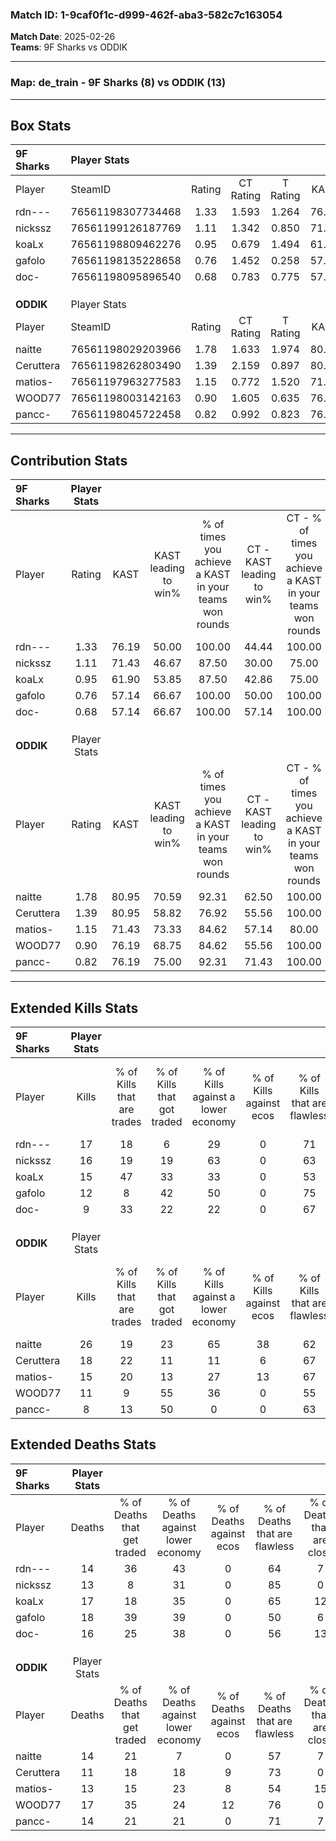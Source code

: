 ### Match ID: 1-9caf0f1c-d999-462f-aba3-582c7c163054  
**Match Date**: 2025-02-26  
**Teams**: 9F Sharks vs ODDIK  

---  

### **Map**: de_train - 9F Sharks (8) vs ODDIK (13)  
---  

## Box Stats  

| **9F Sharks** | Player Stats      |        |           |          |       |       |       |         |        |      |     |
| :- | :- | :-: | :-: | :-: | :-: | :-: | :-: | :-: | :-: | :-: | :-: |
| Player        | SteamID           | Rating | CT Rating | T Rating | KAST  |  ADR  | Kills | Assists | Deaths | K/D  | HS% |
| rdn---        | 76561198307734468 |  1.33  |   1.593   |  1.264   | 76.19 | 100.1 |  17   |    9    |   14   | 1.21 | 64  |
| nickssz       | 76561199126187769 |  1.11  |   1.342   |  0.850   | 71.43 | 59.2  |  16   |    1    |   13   | 1.23 | 25  |
| koaLx         | 76561198809462276 |  0.95  |   0.679   |  1.494   | 61.90 | 77.5  |  15   |    1    |   17   | 0.88 | 66  |
| gafolo        | 76561198135228658 |  0.76  |   1.452   |  0.258   | 57.14 | 66.8  |  12   |    7    |   18   | 0.67 | 16  |
| doc-          | 76561198095896540 |  0.68  |   0.783   |  0.775   | 57.14 | 64.6  |   9   |    6    |   16   | 0.56 | 55  |
|               |                   |        |           |          |       |       |       |         |        |      |     |
|               |                   |        |           |          |       |       |       |         |        |      |     |
|               |                   |        |           |          |       |       |       |         |        |      |     |
| **ODDIK**     | Player Stats      |        |           |          |       |       |       |         |        |      |     |
| Player        | SteamID           | Rating | CT Rating | T Rating | KAST  |  ADR  | Kills | Assists | Deaths | K/D  | HS% |
| naitte        | 76561198029203966 |  1.78  |   1.633   |  1.974   | 80.95 | 122.2 |  26   |    4    |   14   | 1.86 | 80  |
| Ceruttera     | 76561198262803490 |  1.39  |   2.159   |  0.897   | 80.95 | 82.3  |  18   |    2    |   11   | 1.64 | 72  |
| matios-       | 76561197963277583 |  1.15  |   0.772   |  1.520   | 71.43 | 80.8  |  15   |    4    |   13   | 1.15 | 60  |
| WOOD77        | 76561198003142163 |  0.90  |   1.605   |  0.635   | 76.19 | 67.8  |  11   |    9    |   17   | 0.65 | 36  |
| pancc-        | 76561198045722458 |  0.82  |   0.992   |  0.823   | 76.19 | 59.2  |   8   |    8    |   14   | 0.57 | 37  |
---  

## Contribution Stats  

| **9F Sharks** | Player Stats |       |                      |                                                        |                           |                                                             |                          |                                                            |
| :- | :-: | :-: | :-: | :-: | :-: | :-: | :-: | :-: |
| Player        |    Rating    | KAST  | KAST leading to win% | % of times you achieve a KAST in your teams won rounds | CT - KAST leading to win% | CT - % of times you achieve a KAST in your teams won rounds | T - KAST leading to win% | T - % of times you achieve a KAST in your teams won rounds |
| rdn---        |     1.33     | 76.19 |        50.00         |                         100.00                         |           44.44           |                           100.00                            |          57.14           |                           100.00                           |
| nickssz       |     1.11     | 71.43 |        46.67         |                         87.50                          |           30.00           |                            75.00                            |          80.00           |                           100.00                           |
| koaLx         |     0.95     | 61.90 |        53.85         |                         87.50                          |           42.86           |                            75.00                            |          66.67           |                           100.00                           |
| gafolo        |     0.76     | 57.14 |        66.67         |                         100.00                         |           50.00           |                           100.00                            |          100.00          |                           100.00                           |
| doc-          |     0.68     | 57.14 |        66.67         |                         100.00                         |           57.14           |                           100.00                            |          80.00           |                           100.00                           |
|               |              |       |                      |                                                        |                           |                                                             |                          |                                                            |
|               |              |       |                      |                                                        |                           |                                                             |                          |                                                            |
|               |              |       |                      |                                                        |                           |                                                             |                          |                                                            |
| **ODDIK**     | Player Stats |       |                      |                                                        |                           |                                                             |                          |                                                            |
| Player        |    Rating    | KAST  | KAST leading to win% | % of times you achieve a KAST in your teams won rounds | CT - KAST leading to win% | CT - % of times you achieve a KAST in your teams won rounds | T - KAST leading to win% | T - % of times you achieve a KAST in your teams won rounds |
| naitte        |     1.78     | 80.95 |        70.59         |                         92.31                          |           62.50           |                           100.00                            |          77.78           |                           87.50                            |
| Ceruttera     |     1.39     | 80.95 |        58.82         |                         76.92                          |           55.56           |                           100.00                            |          62.50           |                           62.50                            |
| matios-       |     1.15     | 71.43 |        73.33         |                         84.62                          |           57.14           |                            80.00                            |          87.50           |                           87.50                            |
| WOOD77        |     0.90     | 76.19 |        68.75         |                         84.62                          |           55.56           |                           100.00                            |          85.71           |                           75.00                            |
| pancc-        |     0.82     | 76.19 |        75.00         |                         92.31                          |           71.43           |                           100.00                            |          77.78           |                           87.50                            |
---  

## Extended Kills Stats  

| **9F Sharks** | Player Stats |                            |                            |                                    |                         |                              |                                 |                                       |                    |           |
| :- | :-: | :-: | :-: | :-: | :-: | :-: | :-: | :-: | :-: | :-: |
| Player        |    Kills     | % of Kills that are trades | % of Kills that got traded | % of Kills against a lower economy | % of Kills against ecos | % of Kills that are flawless | % of Kills that are close duels | % of Kills that are assisted by flash | Pistol Round Kills | AWP Kills |
| rdn---        |      17      |             18             |             6              |                 29                 |            0            |              71              |                0                |                   6                   |         0          |     0     |
| nickssz       |      16      |             19             |             19             |                 63                 |            0            |              63              |               19                |                   0                   |         1          |     7     |
| koaLx         |      15      |             47             |             33             |                 33                 |            0            |              53              |                0                |                   0                   |         2          |     0     |
| gafolo        |      12      |             8              |             42             |                 50                 |            0            |              75              |                8                |                   0                   |         0          |     3     |
| doc-          |      9       |             33             |             22             |                 22                 |            0            |              67              |                0                |                   0                   |         0          |     0     |
|               |              |                            |                            |                                    |                         |                              |                                 |                                       |                    |           |
|               |              |                            |                            |                                    |                         |                              |                                 |                                       |                    |           |
|               |              |                            |                            |                                    |                         |                              |                                 |                                       |                    |           |
| **ODDIK**     | Player Stats |                            |                            |                                    |                         |                              |                                 |                                       |                    |           |
| Player        |    Kills     | % of Kills that are trades | % of Kills that got traded | % of Kills against a lower economy | % of Kills against ecos | % of Kills that are flawless | % of Kills that are close duels | % of Kills that are assisted by flash | Pistol Round Kills | AWP Kills |
| naitte        |      26      |             19             |             23             |                 65                 |           38            |              62              |               12                |                   4                   |         1          |     0     |
| Ceruttera     |      18      |             22             |             11             |                 11                 |            6            |              67              |               11                |                   6                   |         2          |     1     |
| matios-       |      15      |             20             |             13             |                 27                 |           13            |              67              |                0                |                   7                   |         5          |     0     |
| WOOD77        |      11      |             9              |             55             |                 36                 |            0            |              55              |                9                |                  18                   |         0          |     2     |
| pancc-        |      8       |             13             |             50             |                 0                  |            0            |              63              |                0                |                  13                   |         2          |     0     |
## Extended Deaths Stats  

| **9F Sharks** | Player Stats |                             |                                   |                          |                               |                            |                           |               |
| :- | :-: | :-: | :-: | :-: | :-: | :-: | :-: | :-: |
| Player        |    Deaths    | % of Deaths that get traded | % of Deaths against lower economy | % of Deaths against ecos | % of Deaths that are flawless | % of Deaths that are close | % of Deaths while blinded | Deaths to AWP |
| rdn---        |      14      |             36              |                43                 |            0             |              64               |             7              |             7             |       0       |
| nickssz       |      13      |              8              |                31                 |            0             |              85               |             0              |             0             |       0       |
| koaLx         |      17      |             18              |                35                 |            0             |              65               |             12             |             0             |       1       |
| gafolo        |      18      |             39              |                39                 |            0             |              50               |             6              |            11             |       1       |
| doc-          |      16      |             25              |                38                 |            0             |              56               |             13             |            19             |       1       |
|               |              |                             |                                   |                          |                               |                            |                           |               |
|               |              |                             |                                   |                          |                               |                            |                           |               |
|               |              |                             |                                   |                          |                               |                            |                           |               |
| **ODDIK**     | Player Stats |                             |                                   |                          |                               |                            |                           |               |
| Player        |    Deaths    | % of Deaths that get traded | % of Deaths against lower economy | % of Deaths against ecos | % of Deaths that are flawless | % of Deaths that are close | % of Deaths while blinded | Deaths to AWP |
| naitte        |      14      |             21              |                 7                 |            0             |              57               |             7              |             0             |       3       |
| Ceruttera     |      11      |             18              |                18                 |            9             |              73               |             0              |             9             |       1       |
| matios-       |      13      |             15              |                23                 |            8             |              54               |             15             |             0             |       1       |
| WOOD77        |      17      |             35              |                24                 |            12            |              76               |             0              |             0             |       2       |
| pancc-        |      14      |             21              |                21                 |            0             |              71               |             7              |             0             |       3       |
